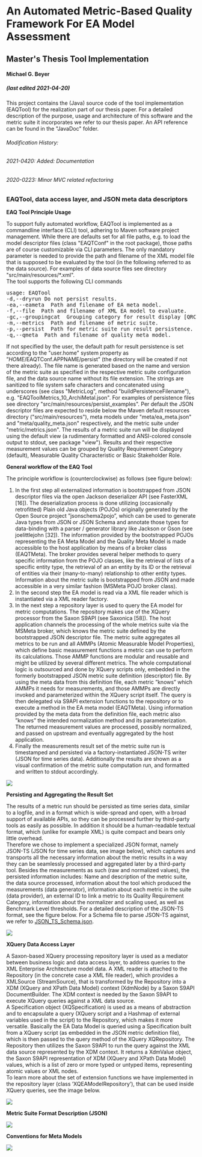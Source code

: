 # An Automated Metric-Based Quality Framework For EA Model Assessment
## Master's Thesis Tool Implementation

#### Michael G. Beyer
##### (last edited 2021-04-20)

This project contains the (Java) source code of the tool implementation (EAQTool) for the realization part of our thesis paper. 
For a detailed description of the purpose, usage and architecture of this software and the metric suite it incorporates we refer to our thesis paper.
An API reference can be found in the "JavaDoc" folder.

###### Modification History: 
###### 2021-0420: Added: Documentation
###### 2020-0223: Minor MVC related refactoring

### EAQTool, data access layer, and JSON meta data descriptors

**EAQ Tool Principle Usage**

To support fully automated workflow, EAQTool is implemented as a commandline
interface (CLI) tool, adhering to Maven software project management. While there are defaults set for all file paths, e.g. to load
the model descriptor files (class "EAQTConf" in the root package), those paths are of
course customizable via CLI parameters. The only mandatory parameter is needed to
provide the path and filename of the XML model file that is supposed to be evaluated by
the tool (in the following referred to as the data source). For examples of data source
files see directory "src/main/resources/*.xml". \
The tool supports the following CLI commands

<pre>
usage: EAQTool
-d,--dryrun Do not persist results.
-ea,--eameta <arg> Path and filename of EA meta model.
-f,--file <arg> Path and filename of XML EA model to evaluate.
-gc,--groupingcat <arg> Grouping category for result display [QRC (default) | MQC | SR].
-m,--metrics <arg> Path and filename of metric suite.
-p,--persist <arg> Path for metric suite run result persistence.
-q,--qmeta <arg> Path and filename of quality meta model.
</pre>

If not specified by the user, the default path for result persistence is set according
to the "user.home" system property as ”$HOME/$EAQTConf.APPNAME/persist”
(the directory will be created if not there already). The file name is generated based on
the name and version of the metric suite as specified in the respective metric suite configuration
file, and the data source name without its file extension. The strings are sanitized
to file system safe characters and concatenated using underscores (see class "MetricLog",
method "buildPersistenceFilename"), e.g. "EAQToolMetrics_10_ArchiMetal.json". For
examples of persistence files see directory "src/main/resources/persist_examples".
Per default the JSON descriptor files are expected to reside below the Maven default
resources directory ("src/main/resources"), meta models under "meta/ea_meta.json" and
"meta/quality_meta.json" respectively, and the metric suite under "metric/metrics.json".
The results of a metric suite run will be displayed using the default view (a rudimentary
formatted and ANSI-colored console output to stdout, see package "view"). Results and
their respective measurement values can be grouped by Quality Requirement Category
(default), Measurable Quality Characteristic or Basic Stakeholder Role.

**General workflow of the EAQ Tool**

The principle workflow is (counterclockwise) as follows (see figure below):
1. In the first step all externalized information is bootstrapped from JSON descriptor
   files via the open Jackson deserializer API (see FasterXML [16]). The deserialization
   process is done utilizing (occasionally retrofitted) Plain old Java objects (POJOs)
   originally generated by the Open Source project ”jsonschema2pojo”, which can
   be used to generate Java types from JSON or JSON Schema and annotate those
   types for data-binding with a parser / generator library like Jackson or Gson (see
   joelittlejohn [32]).
   The information provided by the bootstrapped POJOs representing the EA Meta
   Model and the Quality Meta Model is made accessible to the host application by
   means of a broker class (EAQTMeta). The broker provides several helper methods
   to query specific information from the POJO classes, like the retrieval of lists of a
   specific entity type, the retrieval of an an entity by its ID or the retrieval of entities
   via their (many-to-many) relationship to other entity types. Information about
   the metric suite is bootstrapped from JSON and made accessible in a very similar
   fashion (MSMeta POJO broker class).
2. In the second step the EA model is read via a XML file reader which is instantiated
   via a XML reader factory.
3. In the next step a repository layer is used to query the EA model for metric
   computations. The repository makes use of the XQuery processor from the Saxon
   S9API (see Saxonica [58]). The host application channels the processing of the
   whole metrics suite via the MSMeta broker, which knows the metric suite defined
   by the bootstrapped JSON descriptor file. The metric suite aggregates all metrics
   to be run and all AMMPs (Atomic Measurable Model Properties), which define
   basic measurement functions a metric can use to perform its calculations. Those
   AMMP functions are modular and reusable and might be utilized by several different
   metrics.
   The whole computational logic is outsourced and done by XQuery scripts only,
   embedded in the formerly bootstrapped JSON metric suite definition (descriptor)
   file. By using the meta data from this definition file, each metric ”knows” which
   AMMPs it needs for measurements, and those AMMPs are directly invoked and
   parameterized within the XQuery script itself. The query is then delegated via
   S9API extension functions to the repository or to execute a method in the EA
   meta model (EAQTMeta).
   Using information provided by the meta data from the definition file, each metric
   also ”knows” the intended normalization method and its parameterization. The
   returned measurement values are processed, possibly normalized, and passed on
   upstream and eventually aggregated by the host application.
4. Finally the measurements result set of the metric suite run is timestamped and
   persisted via a factory-instantiated JSON-TS writer (JSON for time series data).
   Additionally the results are shown as a visual confirmation of the metric suite
   computation run, and formatted and written to stdout accordingly.

<img src="docs/EAQT_Workflow.png"/>

**Persisting and Aggregating the Result Set**

The results of a metric run should be persisted as time series data, similar to a logfile,
and in a format which is wide-spread and open, with a broad support of available APIs,
so they can be processed further by third-party tools as easily as possible. In addition it
should be a human-readable textual format, which (unlike for example XML) is quite
compact and bears only little overhead. \
Therefore we chose to implement a specialized JSON format, namely JSON-TS (JSON
for time series data, see image below), which captures and transports all the necessary information about
the metric results in a way they can be seamlessly processed and aggregated later by
a third-party tool. Besides the measurements as such (raw and normalized values),
the persisted information includes: Name and description of the metric suite, the data
source processed, information about the tool which produced the measurements (data
generator), information about each metric in the suite (data provider), an external ID to
link a metric to its Quality Requirement Category, information about the normalizer
and scaling used, as well as Benchmark Level thresholds. For a detailed description of
the JSON-TS format, see the figure below. For a Schema file to parse JSON-TS
against, we refer to [JSON_TS_Schema.json](./docs/JSON_TS_Schema.json).

<img src="docs/JSONTS_Format.png"/>

**XQuery Data Access Layer**

A Saxon-based XQuery processing repository layer is used as a mediator between business
logic and data access layer, to address queries to the XML Enterprise Architecture
model data. A XML reader is attached to the Repository (in the concrete case a XML
file reader), which provides a XMLSource (StreamSource), that is transformed by the
Repository into a XDM (XQuery and XPath Data Model) context (XdmNode) by a
Saxon S9API DocumentBuilder. The XDM context is needed by the Saxon S9API to
execute XQuery queries against a XML data source. \
A Specification object (XQSpecification) is used as a means of abstraction and to encapsulate a query (XQuery script and a Hashmap of external variables used in the script) to the
Repository, which makes it more versatile. Basically the EA Data
Model is queried using a Specification built from a XQuery script (as embedded in the
JSON metric definition file), which is then passed to the query method of the XQuery
XQRepository. The Repository then utilizes the Saxon S9API to run the query against
the XML data source represented by the XDM context. It returns a XdmValue object,
the Saxon S9API representation of XDM (XQuery and XPath Data Model) values, which
is a list of zero or more typed or untyped items, representing atomic values or XML nodes. \
To learn more about the set of extension functions we have implemented in the repository
layer (class ’XQEAModelRepository’), that can be used inside XQuery queries, see the image below.

<img src="docs/EAQ_xq_extension_functions.png"/>

**Metric Suite Format Description (JSON)**

<img src="docs/JSON_Metric_Suite_Format_Description.png"/>

**Conventions for Meta Models**

<img src="docs/JSON_Conventions_For_Meta_Models.png"/>


